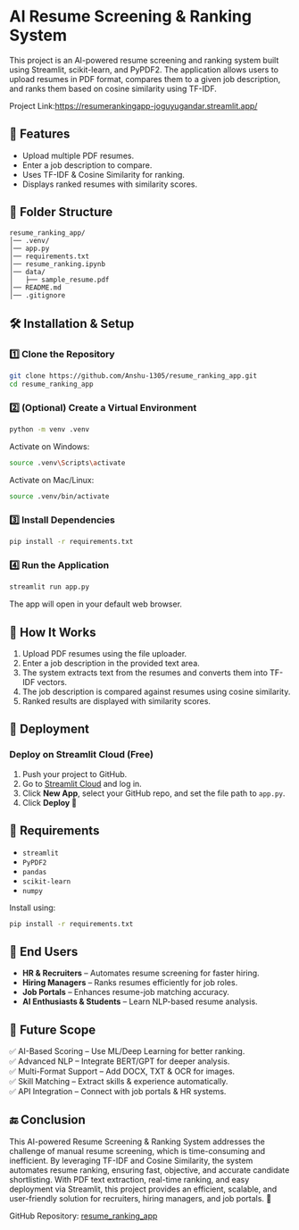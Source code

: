 
# AI Resume Screening & Ranking System

This project is an AI-powered resume screening and ranking system built using Streamlit, scikit-learn, and PyPDF2. The application allows users to upload resumes in PDF format, compares them to a given job description, and ranks them based on cosine similarity using TF-IDF.

Project Link:https://resumerankingapp-joguyugandar.streamlit.app/

## 🚀 Features

- Upload multiple PDF resumes.
- Enter a job description to compare.
- Uses TF-IDF & Cosine Similarity for ranking.
- Displays ranked resumes with similarity scores.

## 📂 Folder Structure

```
resume_ranking_app/
│── .venv/
│── app.py
│── requirements.txt
│── resume_ranking.ipynb
│── data/
│   ├── sample_resume.pdf
│── README.md
│── .gitignore
```

## 🛠️ Installation & Setup

### 1️⃣ Clone the Repository

```sh
git clone https://github.com/Anshu-1305/resume_ranking_app.git
cd resume_ranking_app
```

### 2️⃣ (Optional) Create a Virtual Environment

```sh
python -m venv .venv
```

Activate on Windows:
```sh
source .venv\Scripts\activate
```

Activate on Mac/Linux:
```sh
source .venv/bin/activate
```

### 3️⃣ Install Dependencies

```sh
pip install -r requirements.txt
```

### 4️⃣ Run the Application

```sh
streamlit run app.py
```

The app will open in your default web browser.

## 📌 How It Works

1. Upload PDF resumes using the file uploader.
2. Enter a job description in the provided text area.
3. The system extracts text from the resumes and converts them into TF-IDF vectors.
4. The job description is compared against resumes using cosine similarity.
5. Ranked results are displayed with similarity scores.

## 📡 Deployment

### Deploy on Streamlit Cloud (Free)

1. Push your project to GitHub.
2. Go to [Streamlit Cloud](https://share.streamlit.io/) and log in.
3. Click **New App**, select your GitHub repo, and set the file path to `app.py`.
4. Click **Deploy 🚀**

## 🔧 Requirements

- `streamlit`
- `PyPDF2`
- `pandas`
- `scikit-learn`
- `numpy`

Install using:

```sh
pip install -r requirements.txt
```

## 🎯 End Users

- **HR & Recruiters** – Automates resume screening for faster hiring.
- **Hiring Managers** – Ranks resumes efficiently for job roles.
- **Job Portals** – Enhances resume-job matching accuracy.
- **AI Enthusiasts & Students** – Learn NLP-based resume analysis.

## 🔮 Future Scope

✅ AI-Based Scoring – Use ML/Deep Learning for better ranking.  
✅ Advanced NLP – Integrate BERT/GPT for deeper analysis.  
✅ Multi-Format Support – Add DOCX, TXT & OCR for images.  
✅ Skill Matching – Extract skills & experience automatically.  
✅ API Integration – Connect with job portals & HR systems.  

## 🔚 Conclusion

This AI-powered Resume Screening & Ranking System addresses the challenge of manual resume screening, which is time-consuming and inefficient. By leveraging TF-IDF and Cosine Similarity, the system automates resume ranking, ensuring fast, objective, and accurate candidate shortlisting. With PDF text extraction, real-time ranking, and easy deployment via Streamlit, this project provides an efficient, scalable, and user-friendly solution for recruiters, hiring managers, and job portals. 🚀

GitHub Repository: [resume_ranking_app](https://github.com/joguyugandar/resume_ranking_app.git)
